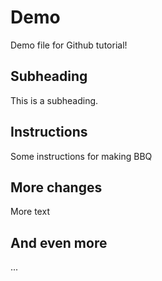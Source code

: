 # Demo

Demo file for Github tutorial!

## Subheading

This is a subheading.

## Instructions

Some instructions for making BBQ

## More changes

More text

## And even more

...